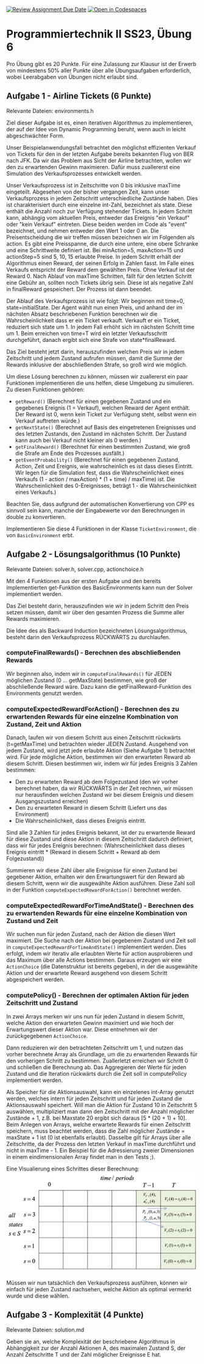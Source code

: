 [![Review Assignment Due Date](https://classroom.github.com/assets/deadline-readme-button-24ddc0f5d75046c5622901739e7c5dd533143b0c8e959d652212380cedb1ea36.svg)](https://classroom.github.com/a/Vkle_RmF)
[![Open in Codespaces](https://classroom.github.com/assets/launch-codespace-7f7980b617ed060a017424585567c406b6ee15c891e84e1186181d67ecf80aa0.svg)](https://classroom.github.com/open-in-codespaces?assignment_repo_id=11487400)
# Programmiertechnik II SS23, Übung 6

Pro Übung gibt es 20 Punkte. Für eine Zulassung zur Klausur ist der Erwerb von mindestens 50% aller Punkte über alle Übungsaufgaben erforderlich, wobei Leerabgaben von Übungen nicht erlaubt sind.

## Aufgabe 1 - Airline Tickets (6 Punkte)
Relevante Dateien: environments.h

Ziel dieser Aufgabe ist es, einen iterativen Algorithmus zu implementieren, der auf der Idee von Dynamic Programming beruht, wenn auch in leicht abgeschwächter Form.

Unser Beispielanwendungsfall betrachtet den möglichst effizienten Verkauf von Tickets für den in der letzten Aufgabe bereits bekannten Flug von BER nach JFK. Da wir das Problem aus Sicht der Airline betrachten, wollen wir den zu erwartenden Gewinn maximieren. Dafür muss zuallererst eine Simulation des Verkaufsprozesses entwickelt werden.

Unser Verkaufsprozess ist in Zeitschritte von 0 bis inklusive maxTime eingeteilt. Abgesehen von der bisher vergangen Zeit, kann unser Verkaufsprozess in jedem Zeitschritt unterschiedliche Zustände haben. Dies ist charakterisiert durch eine einzelne int-Zahl, bezeichnet als state. Diese enthält die Anzahl noch zur Verfügung stehender Tickets. In jedem Schritt kann, abhängig vom aktuellen Preis, entweder das Ereignis "ein Verkauf" oder "kein Verkauf" eintreten. Diese beiden werden im Code als "event" bezeichnet, und nehmen entweder den Wert 1 oder 0 an. Die Preisentscheidung die wir treffen müssen bezeichnen wir im Folgenden als action. Es gibt eine Preisspanne, die durch eine untere, eine obere Schranke und eine Schrittweite definiert ist. Bei minAction=5, maxAction=15 und actionStep=5 sind 5, 10, 15 erlaubte Preise. In jedem Schritt erhält der Algorithmus einen Reward, der seinen Erfolg in Zahlen fasst. Im Falle eines Verkaufs entspricht der Reward dem gewählten Preis. Ohne Verkauf ist der Reward 0. Nach Ablauf von maxTime Schritten, fällt für den letzten Schritt eine Gebühr an, sollten noch Tickets übrig sein. Diese ist als negative Zahl in finalReward gespeichert. Der Prozess ist dann beendet.

Der Ablauf des Verkaufsprozess ist wie folgt: Wir beginnen mit time=0, state=initialState. Der Agent wählt nun einen Preis, und anhand der im nächsten Absatz beschriebenen Funktion berechnen wir die Wahrscheinlichkeit dass er ein Ticket verkauft. Verkauft er ein Ticket, reduziert sich state um 1. In jedem Fall erhöht sich im nächsten Schritt time um 1. Beim erreichen von time=T wird ein letzter Verkaufsschritt durchgeführt, danach ergibt sich eine Strafe von state*finalReward.

Das Ziel besteht jetzt darin, herauszufinden welchen Preis wir in jedem Zeitschritt und jedem Zustand aufrufen müssen, damit die Summe der Rewards inklusive der abschließenden Strafe, so groß wird wie möglich.

Um diese Lösung berechnen zu können, müssen wir zuallererst ein paar Funktionen implementieren die uns helfen, diese Umgebung zu simulieren.
Zu diesen Funktionen gehören:
- `getReward()` (Berechnet für einen gegebenen Zustand und ein gegebenes Ereignis (1 = Verkauf), welchen Reward der Agent enthält. Der Reward ist 0, wenn kein Ticket zur Verfügung steht, selbst wenn ein Verkauf auftreten würde.)
- `getNextState()` (Berechnet auf Basis des eingetretenen Ereignisses und des letzten Zustands, den Zustand im nächsten Schritt. Der Zustand kann auch bei Verkauf nicht kleiner als 0 werden.)
- `getFinalReward()` (Berechnet für einen bestimmten Zustand, wie groß die Strafe am Ende des Prozesses ausfällt.)
- `getEventProbability()` (Berechnet für einen gegebenen Zustand, Action, Zeit und Ereignis, wie wahrscheinlich es ist dass dieses Eintritt. Wir legen für die Simulation fest, dass die Wahrscheinlichkeit eines Verkaufs (1 - action / maxAction) * (1 + time) / maxTime) ist. Die Wahrscheinlichkeit des 0-Ereignisses, beträgt 1 - die Wahrscheinlichkeit eines Verkaufs.)

Beachten Sie, dass aufgrund der automatischen Konvertierung von CPP es sinnvoll sein kann, manche der Eingabewerte vor den Berechnungen in double zu konvertieren.

Implementieren Sie diese 4 Funktionen in der Klasse `TicketEnvironment`, die von `BasicEnvironment` erbt.

## Aufgabe 2 - Lösungsalgorithmus (10 Punkte)
Relevante Dateien: solver.h, solver.cpp, actionchoice.h

Mit den 4 Funktionen aus der ersten Aufgabe und den bereits implementierten get-Funktion des BasicEnvironments kann nun der Solver implementiert werden.

Das Ziel besteht darin, herauszufinden wie wir in jedem Schritt den Preis setzen müssen, damit wir über den gesamten Prozess die Summe aller Rewards maximieren.

Die Idee des als Backward Induction bezeichneten Lösungsalgorithmus, besteht darin den Verkaufsprozess RÜCKWÄRTS zu durchlaufen. 

### computeFinalRewards() - Berechnen des abschließenden Rewards
Wir beginnen also, indem wir in `computeFinalRewards()` für JEDEN möglichen Zustand (0 ... getMaxState) bestimmen, wie groß der abschließende Reward wäre. Dazu kann die getFinalReward-Funktion des Environments genutzt werden.


### computeExpectedRewardForAction() - Berechnen des zu erwartenden Rewards für eine einzelne Kombination von Zustand, Zeit und Aktion
Danach, laufen wir von diesem Schritt aus einen Zeitschritt rückwärts (t=getMaxTime) und betrachten wieder JEDEN Zustand. Ausgehend von jedem Zustand, wird jetzt jede erlaubte Aktion (Siehe Aufgabe 1) betrachtet wird. Für jede mögliche Aktion, bestimmen wir den erwarteten Reward ab diesem Schritt. Diesen bestimmen wir, indem wir für jedes Ereignis 3 Zahlen bestimmen:
- Den zu erwarteten Reward ab dem Folgezustand (den wir vorher berechnet haben, da wir RÜCKWÄRTS in der Zeit rechnen, wir müssen nur herausfinden welchen Zustand wir bei diesem Ereignis und diesem Ausgangszustand erreichen)
- Den zu erwarteten Reward in diesem Schritt (Liefert uns das Environment)
- Die Wahrscheinlichkeit, dass dieses Ereignis eintritt.

Sind alle 3 Zahlen für jedes Ereignis bekannt, ist der zu erwartende Reward für diese Zustand und diese Aktion in diesem Zeitschritt dadurch definiert, dass wir für jedes Ereignis berechnen:
(Wahrscheinlichkeit dass dieses Ereignis eintritt * (Reward in diesem Schritt + Reward ab dem Folgezustand))

Summieren wir diese Zahl über alle Ereignisse für einen Zustand bei gegebener Aktion, erhalten wir den Erwartungswert für den Reward ab diesem Schritt, wenn wir die ausgewählte Aktion ausführen. Diese Zahl soll in der Funktion `computeExpectedRewardForAction()` berechnet werden.

### computeExpectedRewardForTimeAndState() - Berechnen des zu erwartenden Rewards für eine einzelne Kombination von Zustand und Zeit
Wir suchen nun für jeden Zustand, nach der Aktion die diesen Wert maximiert. Die Suche nach der Aktion bei gegebenem Zustand und Zeit soll in `computeExpectedRewardForTimeAndState()` implementiert werden. Dies erfolgt, indem wir iterativ alle erlaubten Werte für action ausprobieren und das Maximum über alle Actions bestimmen.
Daraus erzeugen wir eine `ActionChoice` (die Datenstruktur ist bereits gegeben), in der die ausgewählte Aktion und der erwartete Reward ausgehend von diesem Schritt abgespeichert werden.

### computePolicy() - Berechnen der optimalen Aktion für jeden Zeitschritt und Zustand
In zwei Arrays merken wir uns nun für jeden Zustand in diesem Schritt, welche Aktion den erwarteten Gewinn maximiert und wie hoch der Erwartungswert dieser Aktion war. Diese entnehmen wir der zurückgegebenen `ActionChoice`.

Dann reduzieren wir den betrachteten Zeitschritt um 1, und nutzen das vorher berechnete Array als Grundlage, um die zu erwartenden Rewards für den vorherigen Schritt zu bestimmen. Zuallerletzt erreichen wir Schritt 0 und schließen die Berechnung ab. Das Aggregieren der Werte für jeden Zustand und die Iteration rückwärts durch die Zeit soll in computePolicy implementiert werden.

Als Speicher für die Aktionsauswahl, kann ein einzelenes int-Array genutzt werden, welches intern für jeden Zeitschritt und für jeden Zustand die Aktionsauswahl speichert. Will man die Aktion für Zustand 10 in Zeitschritt 5 auswählen, multipliziert man dann den Zeitschritt mit der Anzahl möglicher Zustände + 1, z.B. bei Maxstate 20 ergibt sich daraus [5 * (20 + 1) + 10]. Beim Anlegen von Arrays, welche erwartete Rewards für einen Zeitschritt speichern, muss beachtet werden, dass die Zahl möglicher Zustände = maxState + 1 ist (0 ist ebenfalls erlaubt). Dasselbe gilt für Arrays über alle Zeitschritte, da der Prozess den letzten Verkauf in maxTime durchführt und nicht in maxTime - 1. Ein Beispiel für die Adressierung zweier Dimensionen in einem eindimensionalen Array findet man in den Tests ;).

Eine Visualierung eines Schrittes dieser Berechnung:
![Oh no we've lost something](computation.png "Backtracking")

Müssen wir nun tatsächlich den Verkaufsprozess ausführen, können wir einfach für jeden Zustand nachsehen, welche Aktion als optimal vermerkt wurde und diese wählen.

## Aufgabe 3 - Komplexität (4 Punkte)
Relevante Dateien: solution.md

Geben sie an, welche Komplexität der beschriebene Algorithmus in Abhängigkeit zur der Anzahl Aktionen A, des maximalen Zustand S, der Anzahl Zeitschritte T und der Zahl möglicher Ereignisse E hat.